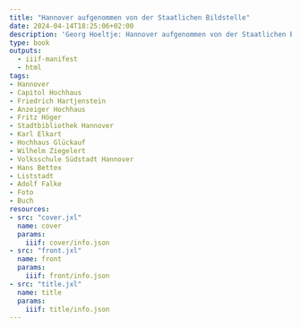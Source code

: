 ```yaml
---
title: "Hannover aufgenommen von der Staatlichen Bildstelle"
date: 2024-04-14T18:25:06+02:00
description: 'Georg Hoeltje: Hannover aufgenommen von der Staatlichen Bildstelle. Deutscher Kunstverlag Berlin 1931. <a class="worldcat" href="https://www.worldcat.org/de/title/604392995">&nbsp;</a>'
type: book
outputs:
  - iiif-manifest
  - html
tags:
- Hannover
- Capitol Hochhaus
- Friedrich Hartjenstein
- Anzeiger Hochhaus
- Fritz Höger
- Stadtbibliothek Hannover
- Karl Elkart
- Hochhaus Glückauf
- Wilhelm Ziegelert
- Volksschule Südstadt Hannover
- Hans Bettex
- Liststadt
- Adolf Falke
- Foto
- Buch
resources:
- src: "cover.jxl"
  name: cover
  params:
    iiif: cover/info.json
- src: "front.jxl"
  name: front
  params:
    iiif: front/info.json
- src: "title.jxl"
  name: title
  params:
    iiif: title/info.json
---
```

